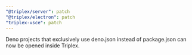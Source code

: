 ```yaml
---
"@triplex/server": patch
"@triplex/electron": patch
"triplex-vsce": patch
---
```


Deno projects that exclusively use deno.json instead of package.json can now be opened inside Triplex.
